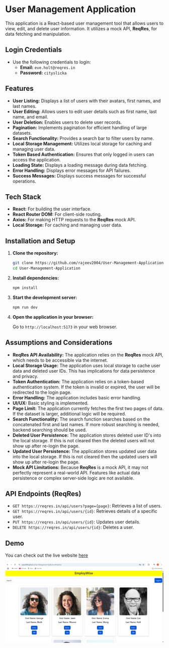 # User Management Application

This application is a React-based user management tool that allows users to view, edit, and delete user information. It utilizes a mock API, **ReqRes**, for data fetching and manipulation.

## Login Credentials

* Use the following credentials to login:
    * **Email:** `eve.holt@reqres.in`
    * **Password:** `cityslicka`

## Features

* **User Listing:** Displays a list of users with their avatars, first names, and last names.
* **User Editing:** Allows users to edit user details such as first name, last name, and email.
* **User Deletion:** Enables users to delete user records.
* **Pagination:** Implements pagination for efficient handling of large datasets.
* **Search Functionality:** Provides a search bar to filter users by name.
* **Local Storage Management:** Utilizes local storage for caching and managing user data.
* **Token Based Authentication:** Ensures that only logged in users can access the application.
* **Loading State:** Displays a loading message during data fetching.
* **Error Handling:** Displays error messages for API failures.
* **Success Messages:** Displays success messages for successful operations.

## Tech Stack

* **React:** For building the user interface.
* **React Router DOM:** For client-side routing.
* **Axios:** For making HTTP requests to the **ReqRes** mock API.
* **Local Storage:** For caching and managing user data.

## Installation and Setup

1.  **Clone the repository:**

    ```bash
    git clone https://github.com/rajeev2004/User-Management-Application.git
    cd User-Management-Application

2.  **Install dependencies:**

    ```bash
    npm install
    
3.  **Start the development server:**

    ```bash
    npm run dev

4.  **Open the application in your browser:**

    Go to `http://localhost:5173` in your web browser.

## Assumptions and Considerations

* **ReqRes API Availability:** The application relies on the **ReqRes** mock API, which needs to be accessible via the internet.
* **Local Storage Usage:** The application uses local storage to cache user data and deleted user IDs. This has implications for data persistence and privacy.
* **Token Authentication:** The application relies on a token-based authentication system. If the token is invalid or expired, the user will be redirected to the login page.
* **Error Handling:** The application includes basic error handling.
* **UI/UX:** Basic styling is implemented.
* **Page Limit:** The application currently fetches the first two pages of data. If the dataset is larger, additional logic will be required.
* **Search Functionality:** The search function searches based on the concatenated first and last names. If more robust searching is needed, backend searching should be used.
* **Deleted User Persistence:** The application stores deleted user ID's into the local storage. If this is not cleared then the deleted users will not show up after re-login the page.
* **Updated User Persistence:** The application stores updated user data into the local storage. If this is not cleared then the updated users will show up after re-login the page.
* **Mock API Limitations:** Because **ReqRes** is a mock API, it may not perfectly represent a real-world API. Features like actual data persistence or complex server-side logic are not available.

## API Endpoints (ReqRes)

* `GET https://reqres.in/api/users?page={page}`: Retrieves a list of users.
* `GET https://reqres.in/api/users/{id}`: Retrieves details of a specific user.
* `PUT https://reqres.in/api/users/{id}`: Updates user details.
* `DELETE https://reqres.in/api/users/{id}`: Deletes a user.

## Demo

You can check out the live website [here](https://rajeev2004.github.io/User-Management-Application/)

![ClickStayDine Screenshot](https://github.com/rajeev2004/User-Management-Application/blob/main/src/assets/user-Management-ss.png?raw=true)
